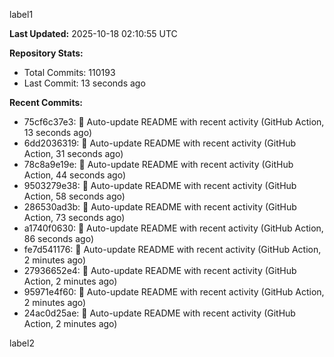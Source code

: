 
label1 
<!-- ACTIVITY_START -->
**Last Updated:** 2025-10-18 02:10:55 UTC

**Repository Stats:**
- Total Commits: 110193
- Last Commit: 13 seconds ago

**Recent Commits:**
- 75cf6c37e3: 🤖 Auto-update README with recent activity (GitHub Action, 13 seconds ago)
- 6dd2036319: 🤖 Auto-update README with recent activity (GitHub Action, 31 seconds ago)
- 78c8a9e19e: 🤖 Auto-update README with recent activity (GitHub Action, 44 seconds ago)
- 9503279e38: 🤖 Auto-update README with recent activity (GitHub Action, 58 seconds ago)
- 286530ad3b: 🤖 Auto-update README with recent activity (GitHub Action, 73 seconds ago)
- a1740f0630: 🤖 Auto-update README with recent activity (GitHub Action, 86 seconds ago)
- fe7d541176: 🤖 Auto-update README with recent activity (GitHub Action, 2 minutes ago)
- 27936652e4: 🤖 Auto-update README with recent activity (GitHub Action, 2 minutes ago)
- 95971e4f60: 🤖 Auto-update README with recent activity (GitHub Action, 2 minutes ago)
- 24ac0d25ae: 🤖 Auto-update README with recent activity (GitHub Action, 2 minutes ago)
<!-- ACTIVITY_END -->

label2
